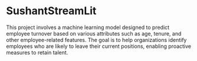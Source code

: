 # SushantStreamLit
This project involves a machine learning model designed to predict employee turnover based on various attributes such as age, tenure, and other employee-related features. The goal is to help organizations identify employees who are likely to leave their current positions, enabling proactive measures to retain talent.
